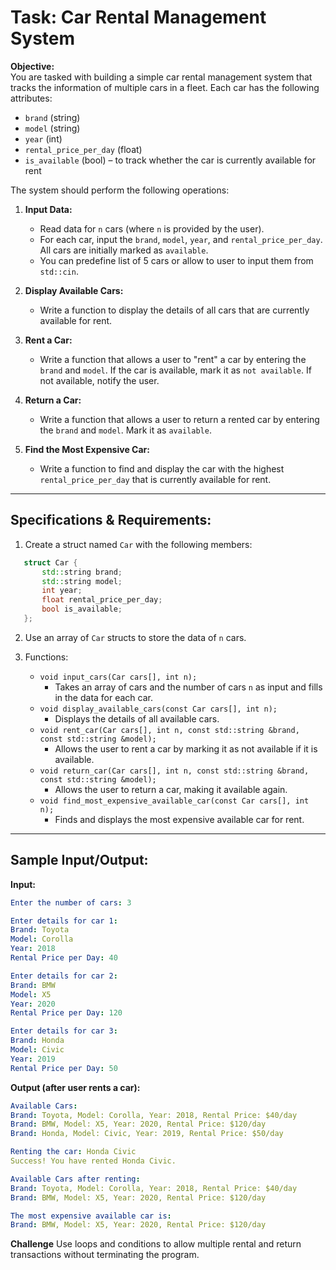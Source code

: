 # Task: Car Rental Management System

**Objective:**  
You are tasked with building a simple car rental management system that tracks the information of multiple cars in a fleet. Each car has the following attributes:
- `brand` (string)
- `model` (string)
- `year` (int)
- `rental_price_per_day` (float)
- `is_available` (bool) – to track whether the car is currently available for rent

The system should perform the following operations:

1. **Input Data:**
   - Read data for `n` cars (where `n` is provided by the user).
   - For each car, input the `brand`, `model`, `year`, and `rental_price_per_day`. All cars are initially marked as `available`.
   - You can predefine list of 5 cars or allow to user to input them from `std::cin`.

2. **Display Available Cars:**
   - Write a function to display the details of all cars that are currently available for rent.

3. **Rent a Car:**
   - Write a function that allows a user to "rent" a car by entering the `brand` and `model`. If the car is available, mark it as `not available`. If not available, notify the user.

4. **Return a Car:**
   - Write a function that allows a user to return a rented car by entering the `brand` and `model`. Mark it as `available`.

5. **Find the Most Expensive Car:**
   - Write a function to find and display the car with the highest `rental_price_per_day` that is currently available for rent.

---

## Specifications & Requirements:

1. Create a struct named `Car` with the following members:
```cpp
   struct Car {
       std::string brand;
       std::string model;
       int year;
       float rental_price_per_day;
       bool is_available;
   };
```

2. Use an array of `Car` structs to store the data of `n` cars.

3. Functions:
   - `void input_cars(Car cars[], int n);`
     - Takes an array of cars and the number of cars `n` as input and fills in the data for each car.
   - `void display_available_cars(const Car cars[], int n);`
     - Displays the details of all available cars.
   - `void rent_car(Car cars[], int n, const std::string &brand, const std::string &model);`
     - Allows the user to rent a car by marking it as not available if it is available.
   - `void return_car(Car cars[], int n, const std::string &brand, const std::string &model);`
     - Allows the user to return a car, making it available again.
   - `void find_most_expensive_available_car(const Car cars[], int n);`
     - Finds and displays the most expensive available car for rent.

---

## Sample Input/Output:

**Input:**

```yaml
Enter the number of cars: 3

Enter details for car 1:
Brand: Toyota
Model: Corolla
Year: 2018
Rental Price per Day: 40

Enter details for car 2:
Brand: BMW
Model: X5
Year: 2020
Rental Price per Day: 120

Enter details for car 3:
Brand: Honda
Model: Civic
Year: 2019
Rental Price per Day: 50
```

**Output (after user rents a car):**

```yaml
Available Cars:
Brand: Toyota, Model: Corolla, Year: 2018, Rental Price: $40/day
Brand: BMW, Model: X5, Year: 2020, Rental Price: $120/day
Brand: Honda, Model: Civic, Year: 2019, Rental Price: $50/day

Renting the car: Honda Civic
Success! You have rented Honda Civic.

Available Cars after renting:
Brand: Toyota, Model: Corolla, Year: 2018, Rental Price: $40/day
Brand: BMW, Model: X5, Year: 2020, Rental Price: $120/day

The most expensive available car is:
Brand: BMW, Model: X5, Year: 2020, Rental Price: $120/day
```

**Challenge**
Use loops and conditions to allow multiple rental and return transactions without terminating the program.
